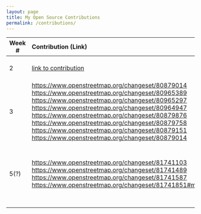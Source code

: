 ```yaml
---
layout: page
title: My Open Source Contributions
permalink: /contributions/
---
```


<!--
The first column, Contribution, must be a hyperlink to the actual contribution,
such as the Wikipedia edit or pull request, etc., with a suitable name.
Type of the contribution should be "Wikipedia edit", "OpenStreet Map feature",
"Project Documentation", "Project Code", "Blog Edit", etc.

The Description should include a brief summary of what you did.

Replace the first row below with your contribution and add new ones below it
following the same syntax.

-->





| Week #       | Contribution (Link)  | Type  | Description |
|---|:---|:---|:---|
|  2   | [link to contribution](https://github.com/stewartweiss/butterfly-network/blob/master/butterfly_edges.c)    | Project code    |   I wrote a program for the repository ....    |
| 3    | https://www.openstreetmap.org/changeset/80879014 https://www.openstreetmap.org/changeset/80965389 https://www.openstreetmap.org/changeset/80965297 https://www.openstreetmap.org/changeset/80964947 https://www.openstreetmap.org/changeset/80879876 https://www.openstreetmap.org/changeset/80879758 https://www.openstreetmap.org/changeset/80879151 https://www.openstreetmap.org/changeset/80879014 | 8 edits to OpenStreetMap     | Updated business information, structure limits, and other details in Coney Island and Bensonhurst, Brooklyn, New York  |
| 5(?)   |   https://www.openstreetmap.org/changeset/81741103 https://www.openstreetmap.org/changeset/81741489 https://www.openstreetmap.org/changeset/81741587 https://www.openstreetmap.org/changeset/81741851#map=17/40.61078/-74.00878 |  4 Edits to OpenStreetMap   | Updated Dyker Park information on structures and resources, added business information in Bensonhurst/Dyker Heights     |
|     |     |     |      |
